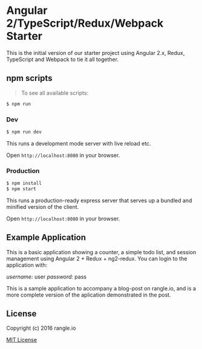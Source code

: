 # Angular 2/TypeScript/Redux/Webpack Starter

This is the initial version of our starter project using Angular 2.x, Redux, TypeScript and Webpack to tie it all together.

## npm scripts

> To see all available scripts:
```bash
$ npm run
```

### Dev
```bash
$ npm run dev
```

This runs a development mode server with live reload etc.

Open `http://localhost:8080` in your browser.

### Production

```bash
$ npm install
$ npm start
```

This runs a production-ready express server that serves up a bundled and
minified version of the client.

Open `http://localhost:8080` in your browser.


## Example Application

This is a basic application showing a counter, a simple todo list, and session management using Angular 2 + Redux + ng2-redux. 
You can login to the application with:

*username:* user
*password:* pass

This is a sample application to accompany a blog-post on rangle.io, and is a more complete version of the aplication demonstrated in the post.

## License

Copyright (c) 2016 rangle.io

[MIT License][MIT]

[MIT]: ./LICENSE "Mit License"